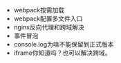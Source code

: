 - webpack按需加载
- webpack配置多文件入口
- nginx反向代理和跨域解决
- 事件冒泡
- console.log为啥不能保留到正式版本
- iframe你知道吗？也可以解决跨域。

